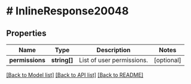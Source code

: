 # # InlineResponse20048

## Properties

Name | Type | Description | Notes
------------ | ------------- | ------------- | -------------
**permissions** | **string[]** | List of user permissions. | [optional] 

[[Back to Model list]](../../README.md#documentation-for-models) [[Back to API list]](../../README.md#documentation-for-api-endpoints) [[Back to README]](../../README.md)


